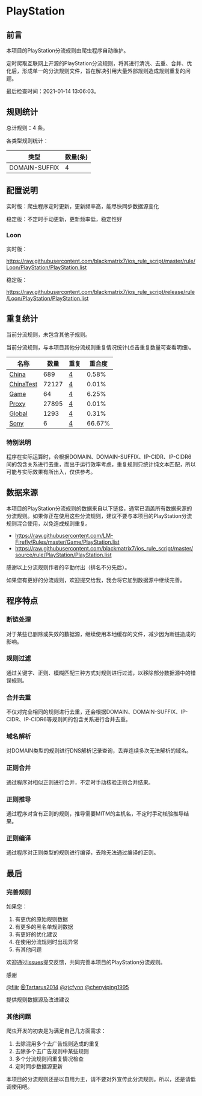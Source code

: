 # PlayStation

## 前言

本项目的PlayStation分流规则由爬虫程序自动维护。

定时爬取互联网上开源的PlayStation分流规则，将其进行清洗、去重、合并、优化后，形成单一的分流规则文件，旨在解决引用大量外部规则造成规则重复的问题。



最后检查时间：2021-01-14 13:06:03。

## 规则统计

总计规则：4 条。

各类型规则统计：

| 类型 | 数量(条) |
| ---- | ---- |
| DOMAIN-SUFFIX | 4 |
## 配置说明

实时版：爬虫程序定时更新，更新频率高，能尽快同步数据源变化

稳定版：不定时手动更新，更新频率低，稳定性好

### Loon 
实时版：

https://raw.githubusercontent.com/blackmatrix7/ios_rule_script/master/rule/Loon/PlayStation/PlayStation.list

稳定版：

https://raw.githubusercontent.com/blackmatrix7/ios_rule_script/release/rule/Loon/PlayStation/PlayStation.list

## 重复统计


当前分流规则，未包含其他子规则。


当前分流规则，与本项目其他分流规则重复情况统计(点击重复数量可查看明细)。



| 名称 | 数量 | 重复 | 重合度 |
| ---- | ---- | ---- | ------ |
|  [China](https://github.com/blackmatrix7/ios_rule_script/tree/master/rule/Loon/China)    | 689   | [4](https://raw.githubusercontent.com/blackmatrix7/ios_rule_script/master/rule/Loon/PlayStation/PlayStation_Repeat.list)   |   0.58% |
|  [ChinaTest](https://github.com/blackmatrix7/ios_rule_script/tree/master/rule/Loon/ChinaTest)    | 72127   | [4](https://raw.githubusercontent.com/blackmatrix7/ios_rule_script/master/rule/Loon/PlayStation/PlayStation_Repeat.list)   |   0.01% |
|  [Game](https://github.com/blackmatrix7/ios_rule_script/tree/master/rule/Loon/Game)    | 64   | [4](https://raw.githubusercontent.com/blackmatrix7/ios_rule_script/master/rule/Loon/PlayStation/PlayStation_Repeat.list)   |   6.25% |
|  [Proxy](https://github.com/blackmatrix7/ios_rule_script/tree/master/rule/Loon/Proxy)    | 27895   | [4](https://raw.githubusercontent.com/blackmatrix7/ios_rule_script/master/rule/Loon/PlayStation/PlayStation_Repeat.list)   |   0.01% |
|  [Global](https://github.com/blackmatrix7/ios_rule_script/tree/master/rule/Loon/Global)    | 1293   | [4](https://raw.githubusercontent.com/blackmatrix7/ios_rule_script/master/rule/Loon/PlayStation/PlayStation_Repeat.list)   |   0.31% |
|  [Sony](https://github.com/blackmatrix7/ios_rule_script/tree/master/rule/Loon/Sony)    | 6   | [4](https://raw.githubusercontent.com/blackmatrix7/ios_rule_script/master/rule/Loon/PlayStation/PlayStation_Repeat.list)   |   66.67% |
### 特别说明
程序在实际运算时，会根据DOMAIN、DOMAIN-SUFFIX、IP-CIDR、IP-CIDR6间的包含关系进行去重，而出于运行效率考虑，重复规则只统计纯文本匹配，所以可能与实际效果有所出入，仅供参考。

## 数据来源

本项目的PlayStation分流规则的数据来自以下链接，通常已涵盖所有数据来源的分流规则。如果你正在使用这些分流规则，建议不要与本项目的PlayStation分流规则混合使用，以免造成规则重复。

- https://raw.githubusercontent.com/LM-Firefly/Rules/master/Game/PlayStation.list
- https://raw.githubusercontent.com/blackmatrix7/ios_rule_script/master/source/rule/PlayStation/PlayStation.list


感谢以上分流规则作者的辛勤付出（排名不分先后）。

如果您有更好的分流规则，欢迎提交给我，我会将它加到数据源中继续完善。

## 程序特点

### 断链处理

对于某些已删除或失效的数据源，继续使用本地缓存的文件，减少因为断链造成的影响。

### 规则过滤

通过关键字、正则、模糊匹配三种方式对规则进行过滤，以移除部分数据源中的错误规则。

### 合并去重

不仅对完全相同的规则进行去重，还会根据DOMAIN、DOMAIN-SUFFIX、IP-CIDR、IP-CIDR6等规则间的包含关系进行合并去重。

### 域名解析

对DOMAIN类型的规则进行DNS解析记录查询，丢弃连续多次无法解析的域名。

### 正则合并

通过程序对相似正则进行合并，不定时手动核验正则合并结果。

### 正则推导

通过程序对含有正则的规则，推导需要MITM的主机名，不定时手动核验推导结果。

### 正则编译

通过程序对正则类型的规则进行编译，去除无法通过编译的正则。

## 最后

### 完善规则

如果您：

1. 有更优的原始规则数据
2. 有更多的黑名单规则数据
3. 有更好的优化建议
4. 在使用分流规则时出现异常
5. 有其他问题

欢迎通过[issues](https://github.com/blackmatrix7/ios_rule_script/issues/new)提交反馈，共同完善本项目的PlayStation分流规则。

感谢

[@fiiir](https://github.com/fiiir) [@Tartarus2014](https://github.com/Tartarus2014) [@zjcfynn](https://github.com/zjcfynn) [@chenyiping1995](https://github.com/chenyiping1995) 

提供规则数据源及改进建议

### 其他问题

爬虫开发的初衷是为满足自己几方面需求：

1. 去除混用多个去广告规则造成的重复
2. 去除多个去广告规则中某些规则
3. 多个分流规则间重复情况检查
4. 定时同步数据源更新

本项目的分流规则还是以自用为主，请不要对外宣传此分流规则。所以，还是请低调使用吧。